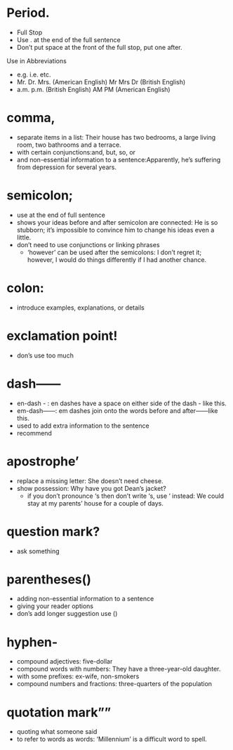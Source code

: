 # Period.

- Full Stop
- Use . at the end of the full sentence
- Don’t put space at the front of the full stop, put one after.

 Use in Abbreviations

- e.g. i.e. etc.
- Mr. Dr. Mrs. (American English) Mr Mrs Dr (British English)
- a.m. p.m. (British English) AM PM (American English)

# comma,

- separate items in a list: Their house has two bedrooms, a large living room, two bathrooms and a terrace.
- with certain conjunctions:and, but, so, or
- and non-essential information to a sentence:Apparently, he’s suffering from depression for several years.

# semicolon;

- use at the end of full sentence
- shows your ideas before and after semicolon are connected: He is so stubborn; it’s impossible to convince him to change his ideas even a little.
- don’t need to use conjunctions or linking phrases
    - ‘however’ can be used after the semicolons: I don’t regret it; however, I would do things differently if I had another chance.

# colon:

- introduce examples, explanations, or details

# exclamation point!

- don’s use too much

# dash——

- en-dash - : en dashes have a space on either side of the dash - like this.
- em-dash——: em dashes join onto the words before and after——like this.
- used to add extra information to the sentence
- recommend

# apostrophe’

- replace a missing letter: She doesn’t need cheese.
- show possession: Why have you got Dean’s jacket?
    - if you don’t pronounce ‘s then don’t write ‘s, use ‘ instead: We could stay at my parents’ house for a couple of days.

# question mark?

- ask something

# parentheses()

- adding non-essential information to a sentence
- giving your reader options
- don’s add longer suggestion use ()

# hyphen-

- compound adjectives: five-dollar
- compound words with numbers: They have a three-year-old daughter.
- with some prefixes: ex-wife, non-smokers
- compound numbers and fractions: three-quarters of the population

# quotation mark””

- quoting what someone said
- to refer to words as words: ‘Millennium’ is a difficult word to spell.
